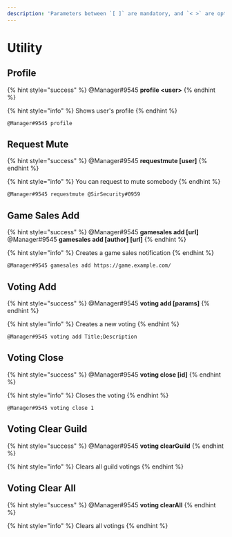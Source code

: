 ```yaml
---
description: 'Parameters between `[ ]` are mandatory, and `< >` are optional.'
---
```


# Utility

## Profile

{% hint style="success" %}
@Manager\#9545 **profile &lt;user&gt;**
{% endhint %}

{% hint style="info" %}
Shows user's profile
{% endhint %}

```text
@Manager#9545 profile
```

## Request Mute

{% hint style="success" %}
@Manager\#9545 **requestmute \[user\]**
{% endhint %}

{% hint style="info" %}
You can request to mute somebody
{% endhint %}

```text
@Manager#9545 requestmute @SirSecurity#0959
```

## Game Sales Add

{% hint style="success" %}
@Manager\#9545 **gamesales add \[url\]**   
@Manager\#9545 **gamesales add \[author\] \[url\]**
{% endhint %}

{% hint style="info" %}
Creates a game sales notification
{% endhint %}

```text
@Manager#9545 gamesales add https://game.example.com/
```

## Voting Add

{% hint style="success" %}
@Manager\#9545 **voting add \[params\]**
{% endhint %}

{% hint style="info" %}
Creates a new voting
{% endhint %}

```text
@Manager#9545 voting add Title;Description
```

## Voting Close

{% hint style="success" %}
@Manager\#9545 **voting close \[id\]**
{% endhint %}

{% hint style="info" %}
Closes the voting
{% endhint %}

```text
@Manager#9545 voting close 1
```

## Voting Clear Guild

{% hint style="success" %}
@Manager\#9545 **voting clearGuild**
{% endhint %}

{% hint style="info" %}
Clears all guild votings
{% endhint %}

## Voting Clear All

{% hint style="success" %}
@Manager\#9545 **voting clearAll**
{% endhint %}

{% hint style="info" %}
Clears all votings
{% endhint %}

